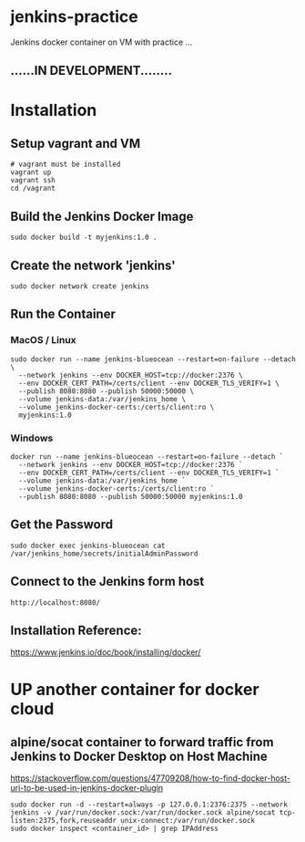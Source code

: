 # jenkins-practice
Jenkins docker container on VM with practice ...
## ......IN DEVELOPMENT........

# Installation
## Setup vagrant and VM
```
# vagrant must be installed
vagrant up
vagrant ssh
cd /vagrant
```
## Build the Jenkins Docker Image
```
sudo docker build -t myjenkins:1.0 .
```

## Create the network 'jenkins'
```
sudo docker network create jenkins
```

## Run the Container
### MacOS / Linux
```
sudo docker run --name jenkins-blueocean --restart=on-failure --detach \
  --network jenkins --env DOCKER_HOST=tcp://docker:2376 \
  --env DOCKER_CERT_PATH=/certs/client --env DOCKER_TLS_VERIFY=1 \
  --publish 8080:8080 --publish 50000:50000 \
  --volume jenkins-data:/var/jenkins_home \
  --volume jenkins-docker-certs:/certs/client:ro \
  myjenkins:1.0
```

### Windows
```
docker run --name jenkins-blueocean --restart=on-failure --detach `
  --network jenkins --env DOCKER_HOST=tcp://docker:2376 `
  --env DOCKER_CERT_PATH=/certs/client --env DOCKER_TLS_VERIFY=1 `
  --volume jenkins-data:/var/jenkins_home `
  --volume jenkins-docker-certs:/certs/client:ro `
  --publish 8080:8080 --publish 50000:50000 myjenkins:1.0
```


## Get the Password
```
sudo docker exec jenkins-blueocean cat /var/jenkins_home/secrets/initialAdminPassword
```

## Connect to the Jenkins form host
```
http://localhost:8080/
```

## Installation Reference:
https://www.jenkins.io/doc/book/installing/docker/

# UP another container for docker cloud
## alpine/socat container to forward traffic from Jenkins to Docker Desktop on Host Machine

https://stackoverflow.com/questions/47709208/how-to-find-docker-host-uri-to-be-used-in-jenkins-docker-plugin
```
sudo docker run -d --restart=always -p 127.0.0.1:2376:2375 --network jenkins -v /var/run/docker.sock:/var/run/docker.sock alpine/socat tcp-listen:2375,fork,reuseaddr unix-connect:/var/run/docker.sock
sudo docker inspect <container_id> | grep IPAddress
```
